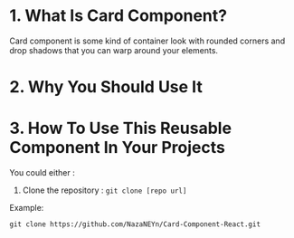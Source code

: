 # 1. What Is Card Component?

Card component is some kind of container look with rounded corners and drop shadows that you can warp around your elements.

# 2. Why You Should Use It

# 3. How To Use This Reusable Component In Your Projects

You could either :

1. Clone the repository : `git clone [repo url]`
   <br>

Example:

```
git clone https://github.com/NazaNEYn/Card-Component-React.git
```
